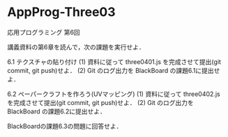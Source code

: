 # AppProg-Three03
応用プログラミング 第6回

講義資料の第6章を読んで，次の課題を実行せよ．

6.1 テクスチャの貼り付け
(1) 資料に従って three0401.js を完成させて提出(git commit, git push)せよ．
(2) Git のログ出力を BlackBoard の課題6.1に提出せよ．

6.2 ペーパークラフトを作ろう(UVマッピング)
(1) 資料に従って three0402.js を完成させて提出(git commit, git push)せよ．
(2) Git のログ出力を BlackBoard の課題6.2に提出せよ．

BlackBoardの課題6.3の問題に回答せよ．
